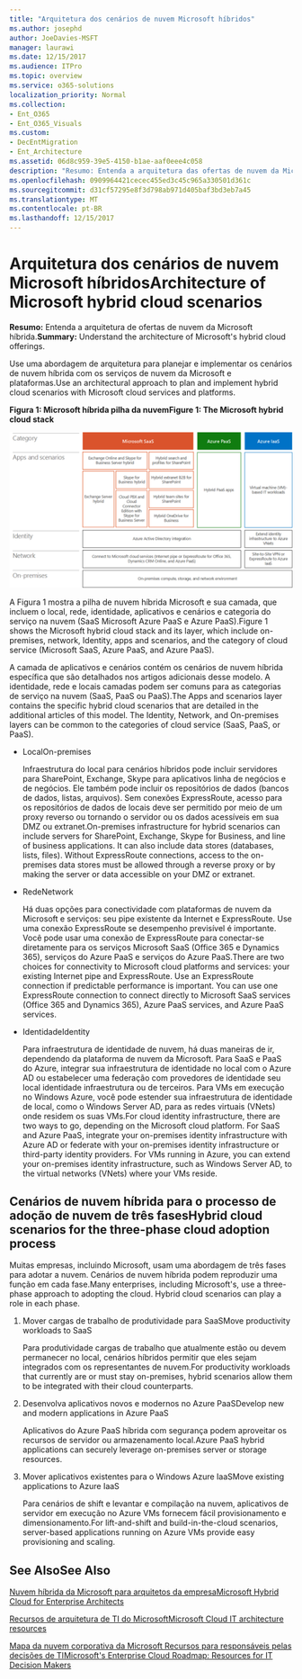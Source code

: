 ```yaml
---
title: "Arquitetura dos cenários de nuvem Microsoft híbridos"
ms.author: josephd
author: JoeDavies-MSFT
manager: laurawi
ms.date: 12/15/2017
ms.audience: ITPro
ms.topic: overview
ms.service: o365-solutions
localization_priority: Normal
ms.collection:
- Ent_O365
- Ent_O365_Visuals
ms.custom:
- DecEntMigration
- Ent_Architecture
ms.assetid: 06d8c959-39e5-4150-b1ae-aaf0eee4c058
description: "Resumo: Entenda a arquitetura das ofertas de nuvem da Microsoft híbrida."
ms.openlocfilehash: 0909964421cecec455ed3c45c965a330501d361c
ms.sourcegitcommit: d31cf57295e8f3d798ab971d405baf3bd3eb7a45
ms.translationtype: MT
ms.contentlocale: pt-BR
ms.lasthandoff: 12/15/2017
---
```

# <a name="architecture-of-microsoft-hybrid-cloud-scenarios"></a><span data-ttu-id="c0129-103">Arquitetura dos cenários de nuvem Microsoft híbridos</span><span class="sxs-lookup"><span data-stu-id="c0129-103">Architecture of Microsoft hybrid cloud scenarios</span></span>

 <span data-ttu-id="c0129-104">**Resumo:** Entenda a arquitetura de ofertas de nuvem da Microsoft híbrida.</span><span class="sxs-lookup"><span data-stu-id="c0129-104">**Summary:** Understand the architecture of Microsoft's hybrid cloud offerings.</span></span>
  
<span data-ttu-id="c0129-105">Use uma abordagem de arquitetura para planejar e implementar os cenários de nuvem híbrida com os serviços de nuvem da Microsoft e plataformas.</span><span class="sxs-lookup"><span data-stu-id="c0129-105">Use an architectural approach to plan and implement hybrid cloud scenarios with Microsoft cloud services and platforms.</span></span>
  
<span data-ttu-id="c0129-106">**Figura 1: Microsoft híbrida pilha da nuvem**</span><span class="sxs-lookup"><span data-stu-id="c0129-106">**Figure 1: The Microsoft hybrid cloud stack**</span></span>

![A pilha de nuvem híbrida da Microsoft](images/Hybrid_Poster/Hybrid_Cloud_Stack.png)
  
<span data-ttu-id="c0129-108">A Figura 1 mostra a pilha de nuvem híbrida Microsoft e sua camada, que incluem o local, rede, identidade, aplicativos e cenários e categoria do serviço na nuvem (SaaS Microsoft Azure PaaS e Azure PaaS).</span><span class="sxs-lookup"><span data-stu-id="c0129-108">Figure 1 shows the Microsoft hybrid cloud stack and its layer, which include on-premises, network, Identity, apps and scenarios, and the category of cloud service (Microsoft SaaS, Azure PaaS, and Azure PaaS).</span></span>
  
<span data-ttu-id="c0129-p101">A camada de aplicativos e cenários contém os cenários de nuvem híbrida específica que são detalhados nos artigos adicionais desse modelo. A identidade, rede e locais camadas podem ser comuns para as categorias de serviço na nuvem (SaaS, PaaS ou PaaS).</span><span class="sxs-lookup"><span data-stu-id="c0129-p101">The Apps and scenarios layer contains the specific hybrid cloud scenarios that are detailed in the additional articles of this model. The Identity, Network, and On-premises layers can be common to the categories of cloud service (SaaS, PaaS, or PaaS).</span></span>
  
- <span data-ttu-id="c0129-111">Local</span><span class="sxs-lookup"><span data-stu-id="c0129-111">On-premises</span></span>
    
    <span data-ttu-id="c0129-p102">Infraestrutura do local para cenários híbridos pode incluir servidores para SharePoint, Exchange, Skype para aplicativos linha de negócios e de negócios. Ele também pode incluir os repositórios de dados (bancos de dados, listas, arquivos). Sem conexões ExpressRoute, acesso para os repositórios de dados de locais deve ser permitido por meio de um proxy reverso ou tornando o servidor ou os dados acessíveis em sua DMZ ou extranet.</span><span class="sxs-lookup"><span data-stu-id="c0129-p102">On-premises infrastructure for hybrid scenarios can include servers for SharePoint, Exchange, Skype for Business, and line of business applications. It can also include data stores (databases, lists, files). Without ExpressRoute connections, access to the on-premises data stores must be allowed through a reverse proxy or by making the server or data accessible on your DMZ or extranet.</span></span>
    
- <span data-ttu-id="c0129-115">Rede</span><span class="sxs-lookup"><span data-stu-id="c0129-115">Network</span></span>
    
    <span data-ttu-id="c0129-p103">Há duas opções para conectividade com plataformas de nuvem da Microsoft e serviços: seu pipe existente da Internet e ExpressRoute. Use uma conexão ExpressRoute se desempenho previsível é importante. Você pode usar uma conexão de ExpressRoute para conectar-se diretamente para os serviços Microsoft SaaS (Office 365 e Dynamics 365), serviços do Azure PaaS e serviços do Azure PaaS.</span><span class="sxs-lookup"><span data-stu-id="c0129-p103">There are two choices for connectivity to Microsoft cloud platforms and services: your existing Internet pipe and ExpressRoute. Use an ExpressRoute connection if predictable performance is important. You can use one ExpressRoute connection to connect directly to Microsoft SaaS services (Office 365 and Dynamics 365), Azure PaaS services, and Azure PaaS services.</span></span>
    
- <span data-ttu-id="c0129-119">Identidade</span><span class="sxs-lookup"><span data-stu-id="c0129-119">Identity</span></span>
    
    <span data-ttu-id="c0129-p104">Para infraestrutura de identidade de nuvem, há duas maneiras de ir, dependendo da plataforma de nuvem da Microsoft. Para SaaS e PaaS do Azure, integrar sua infraestrutura de identidade no local com o Azure AD ou estabelecer uma federação com provedores de identidade seu local identidade infraestrutura ou de terceiros. Para VMs em execução no Windows Azure, você pode estender sua infraestrutura de identidade de local, como o Windows Server AD, para as redes virtuais (VNets) onde residem os suas VMs.</span><span class="sxs-lookup"><span data-stu-id="c0129-p104">For cloud identity infrastructure, there are two ways to go, depending on the Microsoft cloud platform. For SaaS and Azure PaaS, integrate your on-premises identity infrastructure with Azure AD or federate with your on-premises identity infrastructure or third-party identity providers. For VMs running in Azure, you can extend your on-premises identity infrastructure, such as Windows Server AD, to the virtual networks (VNets) where your VMs reside.</span></span>
    
## <a name="hybrid-cloud-scenarios-for-the-three-phase-cloud-adoption-process"></a><span data-ttu-id="c0129-123">Cenários de nuvem híbrida para o processo de adoção de nuvem de três fases</span><span class="sxs-lookup"><span data-stu-id="c0129-123">Hybrid cloud scenarios for the three-phase cloud adoption process</span></span>

<span data-ttu-id="c0129-p105">Muitas empresas, incluindo Microsoft, usam uma abordagem de três fases para adotar a nuvem. Cenários de nuvem híbrida podem reproduzir uma função em cada fase.</span><span class="sxs-lookup"><span data-stu-id="c0129-p105">Many enterprises, including Microsoft's, use a three-phase approach to adopting the cloud. Hybrid cloud scenarios can play a role in each phase.</span></span>
  
1. <span data-ttu-id="c0129-126">Mover cargas de trabalho de produtividade para SaaS</span><span class="sxs-lookup"><span data-stu-id="c0129-126">Move productivity workloads to SaaS</span></span>
    
    <span data-ttu-id="c0129-127">Para produtividade cargas de trabalho que atualmente estão ou devem permanecer no local, cenários híbridos permitir que eles sejam integrados com os representantes de nuvem.</span><span class="sxs-lookup"><span data-stu-id="c0129-127">For productivity workloads that currently are or must stay on-premises, hybrid scenarios allow them to be integrated with their cloud counterparts.</span></span>
    
2. <span data-ttu-id="c0129-128">Desenvolva aplicativos novos e modernos no Azure PaaS</span><span class="sxs-lookup"><span data-stu-id="c0129-128">Develop new and modern applications in Azure PaaS</span></span>
    
    <span data-ttu-id="c0129-129">Aplicativos do Azure PaaS híbrida com segurança podem aproveitar os recursos de servidor ou armazenamento local.</span><span class="sxs-lookup"><span data-stu-id="c0129-129">Azure PaaS hybrid applications can securely leverage on-premises server or storage resources.</span></span>
    
3. <span data-ttu-id="c0129-130">Mover aplicativos existentes para o Windows Azure IaaS</span><span class="sxs-lookup"><span data-stu-id="c0129-130">Move existing applications to Azure IaaS</span></span>
    
    <span data-ttu-id="c0129-131">Para cenários de shift e levantar e compilação na nuvem, aplicativos de servidor em execução no Azure VMs fornecem fácil provisionamento e dimensionamento.</span><span class="sxs-lookup"><span data-stu-id="c0129-131">For lift-and-shift and build-in-the-cloud scenarios, server-based applications running on Azure VMs provide easy provisioning and scaling.</span></span>
    
## <a name="see-also"></a><span data-ttu-id="c0129-132">See Also</span><span class="sxs-lookup"><span data-stu-id="c0129-132">See Also</span></span>

[<span data-ttu-id="c0129-133">Nuvem híbrida da Microsoft para arquitetos da empresa</span><span class="sxs-lookup"><span data-stu-id="c0129-133">Microsoft Hybrid Cloud for Enterprise Architects</span></span>](microsoft-hybrid-cloud-for-enterprise-architects.md)
  
[<span data-ttu-id="c0129-134">Recursos de arquitetura de TI do Microsoft</span><span class="sxs-lookup"><span data-stu-id="c0129-134">Microsoft Cloud IT architecture resources</span></span>](microsoft-cloud-it-architecture-resources.md)

[<span data-ttu-id="c0129-135">Mapa da nuvem corporativa da Microsoft Recursos para responsáveis pelas decisões de TI</span><span class="sxs-lookup"><span data-stu-id="c0129-135">Microsoft's Enterprise Cloud Roadmap: Resources for IT Decision Makers</span></span>](https://sway.com/FJ2xsyWtkJc2taRD)



